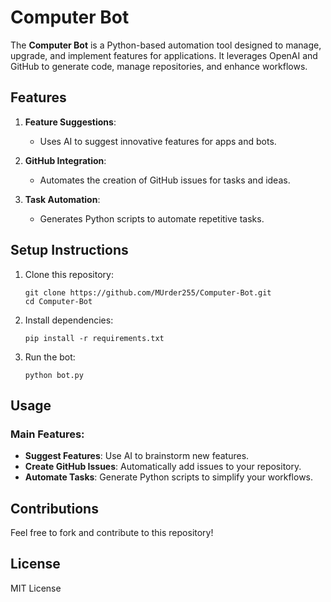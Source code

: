 # Computer Bot

The **Computer Bot** is a Python-based automation tool designed to manage, upgrade, and implement features for applications. It leverages OpenAI and GitHub to generate code, manage repositories, and enhance workflows.

## Features

1. **Feature Suggestions**: 
   - Uses AI to suggest innovative features for apps and bots.

2. **GitHub Integration**:
   - Automates the creation of GitHub issues for tasks and ideas.

3. **Task Automation**:
   - Generates Python scripts to automate repetitive tasks.

## Setup Instructions

1. Clone this repository:
   ```
   git clone https://github.com/MUrder255/Computer-Bot.git
   cd Computer-Bot
   ```

2. Install dependencies:
   ```
   pip install -r requirements.txt
   ```

3. Run the bot:
   ```
   python bot.py
   ```

## Usage

### Main Features:
- **Suggest Features**: Use AI to brainstorm new features.
- **Create GitHub Issues**: Automatically add issues to your repository.
- **Automate Tasks**: Generate Python scripts to simplify your workflows.

## Contributions
Feel free to fork and contribute to this repository!

## License
MIT License
